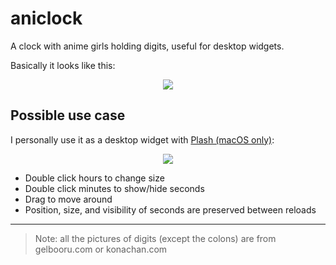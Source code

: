 # aniclock

A clock with anime girls holding digits, useful for desktop widgets.

Basically it looks like this:

<p align="center" style="image-rendering: pixelated;">
  <img src="readme-assets/basic-example.png" />
</p>

## Possible use case

I personally use it as a desktop widget with [Plash (macOS only)](https://github.com/sindresorhus/Plash):

<p align="center" style="image-rendering: pixelated;">
  <img src="readme-assets/macos-use-case.gif" />
</p>

- Double click hours to change size
- Double click minutes to show/hide seconds
- Drag to move around
- Position, size, and visibility of seconds are preserved between reloads

---

>  Note: all the pictures of digits (except the colons) are from gelbooru.com or konachan.com
